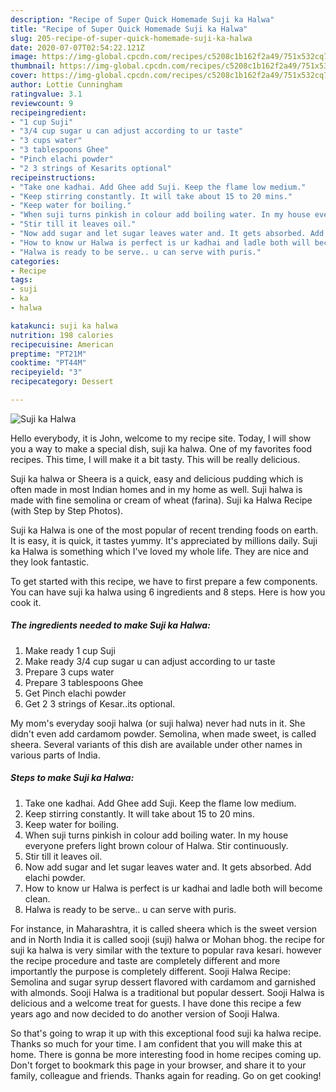 ```yaml
---
description: "Recipe of Super Quick Homemade Suji ka Halwa"
title: "Recipe of Super Quick Homemade Suji ka Halwa"
slug: 205-recipe-of-super-quick-homemade-suji-ka-halwa
date: 2020-07-07T02:54:22.121Z
image: https://img-global.cpcdn.com/recipes/c5208c1b162f2a49/751x532cq70/suji-ka-halwa-recipe-main-photo.jpg
thumbnail: https://img-global.cpcdn.com/recipes/c5208c1b162f2a49/751x532cq70/suji-ka-halwa-recipe-main-photo.jpg
cover: https://img-global.cpcdn.com/recipes/c5208c1b162f2a49/751x532cq70/suji-ka-halwa-recipe-main-photo.jpg
author: Lottie Cunningham
ratingvalue: 3.1
reviewcount: 9
recipeingredient:
- "1 cup Suji"
- "3/4 cup sugar u can adjust according to ur taste"
- "3 cups water"
- "3 tablespoons Ghee"
- "Pinch elachi powder"
- "2 3 strings of Kesarits optional"
recipeinstructions:
- "Take one kadhai. Add Ghee add Suji. Keep the flame low medium."
- "Keep stirring constantly. It will take about 15 to 20 mins."
- "Keep water for boiling."
- "When suji turns pinkish in colour add boiling water. In my house everyone prefers light brown colour of Halwa. Stir continuously."
- "Stir till it leaves oil."
- "Now add sugar and let sugar leaves water and. It gets absorbed. Add elachi powder."
- "How to know ur Halwa is perfect is ur kadhai and ladle both will become clean."
- "Halwa is ready to be serve.. u can serve with puris."
categories:
- Recipe
tags:
- suji
- ka
- halwa

katakunci: suji ka halwa 
nutrition: 198 calories
recipecuisine: American
preptime: "PT21M"
cooktime: "PT44M"
recipeyield: "3"
recipecategory: Dessert

---
```



![Suji ka Halwa](https://img-global.cpcdn.com/recipes/c5208c1b162f2a49/751x532cq70/suji-ka-halwa-recipe-main-photo.jpg)

Hello everybody, it is John, welcome to my recipe site. Today, I will show you a way to make a special dish, suji ka halwa. One of my favorites food recipes. This time, I will make it a bit tasty. This will be really delicious.

Suji ka halwa or Sheera is a quick, easy and delicious pudding which is often made in most Indian homes and in my home as well. Suji halwa is made with fine semolina or cream of wheat (farina). Suji ka Halwa Recipe (with Step by Step Photos).

Suji ka Halwa is one of the most popular of recent trending foods on earth. It is easy, it is quick, it tastes yummy. It's appreciated by millions daily. Suji ka Halwa is something which I've loved my whole life. They are nice and they look fantastic.


To get started with this recipe, we have to first prepare a few components. You can have suji ka halwa using 6 ingredients and 8 steps. Here is how you cook it.

<!--inarticleads1-->

##### The ingredients needed to make Suji ka Halwa:

1. Make ready 1 cup Suji
1. Make ready 3/4 cup sugar u can adjust according to ur taste
1. Prepare 3 cups water
1. Prepare 3 tablespoons Ghee
1. Get Pinch elachi powder
1. Get 2 3 strings of Kesar..its optional.


My mom&#39;s everyday sooji halwa (or suji halwa) never had nuts in it. She didn&#39;t even add cardamom powder. Semolina, when made sweet, is called sheera. Several variants of this dish are available under other names in various parts of India. 

<!--inarticleads2-->

##### Steps to make Suji ka Halwa:

1. Take one kadhai. Add Ghee add Suji. Keep the flame low medium.
1. Keep stirring constantly. It will take about 15 to 20 mins.
1. Keep water for boiling.
1. When suji turns pinkish in colour add boiling water. In my house everyone prefers light brown colour of Halwa. Stir continuously.
1. Stir till it leaves oil.
1. Now add sugar and let sugar leaves water and. It gets absorbed. Add elachi powder.
1. How to know ur Halwa is perfect is ur kadhai and ladle both will become clean.
1. Halwa is ready to be serve.. u can serve with puris.


For instance, in Maharashtra, it is called sheera which is the sweet version and in North India it is called sooji (suji) halwa or Mohan bhog. the recipe for suji ka halwa is very similar with the texture to popular rava kesari. however the recipe procedure and taste are completely different and more importantly the purpose is completely different. Sooji Halwa Recipe: Semolina and sugar syrup dessert flavored with cardamom and garnished with almonds. Sooji Halwa is a traditional but popular dessert. Sooji Halwa is delicious and a welcome treat for guests. I have done this recipe a few years ago and now decided to do another version of Sooji Halwa. 

So that's going to wrap it up with this exceptional food suji ka halwa recipe. Thanks so much for your time. I am confident that you will make this at home. There is gonna be more interesting food in home recipes coming up. Don't forget to bookmark this page in your browser, and share it to your family, colleague and friends. Thanks again for reading. Go on get cooking!
